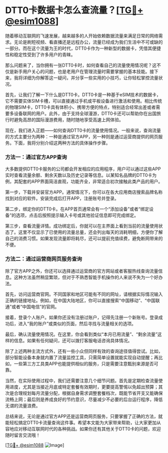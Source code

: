# DTT0卡数据卡怎么查流量？[[TG💪+ @esim1088](https://t.me/s/esim1088)]

随着移动互联网的飞速发展，越来越多的人开始依赖数据流量来满足日常的网络需求。无论是刷短视频、看直播还是远程办公，流量已经成为我们生活中不可或缺的一部分。而在这个流量为王的时代，DTT0卡作为一种新型的数据卡，凭借其便捷性和稳定性受到了许多用户的青睐。

那么问题来了，当你拥有一张DTT0卡时，如何查看自己的流量使用情况呢？这不仅是新手用户关心的问题，也是老用户在管理流量时需要掌握的基本技能。接下来，我将详细为你解答这一疑问，并分享一些实用的小技巧，让你轻松掌控流量状况。

首先，让我们了解一下什么是DTT0卡。DTT0卡是一种基于eSIM技术的数据卡，它不需要实体SIM卡槽，可以直接通过手机或平板设备进行激活和使用。相比传统的物理SIM卡，DTT0卡具有体积小、携带方便的特点，特别适合经常出差或者需要多设备联网的用户。此外，由于支持全球漫游，DTT0卡还可以帮助你在出国旅行时避免高昂的国际漫游费用，随时随地享受高速上网体验。

现在，我们进入正题——如何查询DTT0卡的流量使用情况。一般来说，查询流量的方式主要分为两种：一种是通过官方APP，另一种则是通过运营商提供的网页服务。下面，我将分别介绍这两种方法的具体操作步骤。

### 方法一：通过官方APP查询

大多数提供DTT0卡服务的公司都会开发相应的应用程序，用户可以通过这些APP实时查看流量余额、剩余天数以及历史记录等信息。以某知名品牌的DTT0卡为例，其配套的APP界面简洁直观，功能齐全，非常适合初次接触此类产品的用户。

第一步，下载并安装官方APP。通常情况下，你可以在各大应用商店搜索品牌名称找到对应的软件。安装完成后打开APP，注册账号并登录。

第二步，绑定你的DTT0卡。在APP首页通常会有一个“添加设备”或者“绑定设备”的选项，点击后按照提示输入卡号或其他验证信息即可完成绑定。

第三步，查看流量详情。成功绑定后，你就可以在主界面上看到当前的流量使用状态了。这里不仅显示了已使用的流量总量，还会列出每天的消耗明细，方便你了解自己的消费习惯。如果发现流量即将耗尽，还可以提前充值续费，避免断网带来的不便。

### 方法二：通过运营商网页服务查询

除了官方APP之外，你还可以选择通过运营商的官方网站或者客服热线查询流量信息。这种方法虽然稍显繁琐，但对于不熟悉智能手机操作的人来说不失为一个好办法。

首先，访问运营商官网。不同国家和地区可能有不同的网址，请根据实际情况输入正确的链接地址。例如，在中国大陆地区，你可以直接搜索“中国移动”、“中国联通”或者“中国电信”的官网。

接着，登录个人账户。如果你还没有注册过账户，记得先注册一个新账号。登录成功后，进入“我的账户”或类似的页面，然后寻找与流量相关的选项。

最后，确认流量使用情况。在这里，你会看到类似“本月已用流量”、“剩余流量”这样的信息。如果有任何疑问，还可以拨打客服电话咨询具体情况。

除了上述两种主流方式外，还有一些小众但同样有效的查询途径值得尝试。比如，部分智能设备本身就内置了流量监控工具，只需简单设置就能实现自动提醒；再比如，一些第三方工具类APP也能提供相似的服务，只是需要注意甄别来源是否可靠。

当然，在实际使用过程中，我们还需要注意几个细节问题。首先是定期检查流量使用进度，尤其是当接近月底或特定套餐有效期时，更要提高警惕以免超出预算；其次是合理规划每月流量分配，根据自身需求调整套餐档次，既能节省开支又能确保流畅上网；最后则是养成良好的节约意识，尽量减少不必要的后台运行程序，降低无谓的流量浪费。

总结来说，无论是通过官方APP还是运营商网页服务，只要掌握了正确的方法，就能轻松搞定DTT0卡流量查询这件事。希望本文能为大家带来帮助，让大家更加从容地应对移动互联网时代的各种挑战。如果你还有其他关于DTT0卡的问题，欢迎随时留言交流哦！

[[TG💪+ @esim1088](https://t.me/s/esim1088) ![Image](https://i.postimg.cc/4NQfJmqS/Snipaste-2025-05-13-00-14-12.png)]
